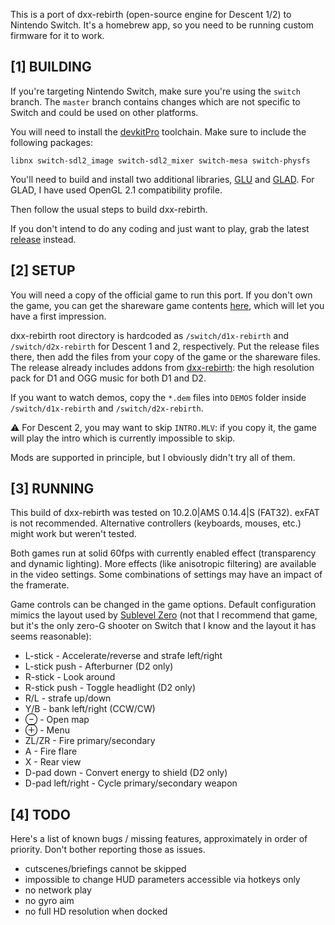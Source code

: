 This is a port of dxx-rebirth (open-source engine for Descent 1/2) to Nintendo Switch. It's a homebrew app, so you need to be running custom firmware for it to work.


[1] BUILDING
------------

If you're targeting Nintendo Switch, make sure you're using the `switch` branch. The `master` branch contains changes which are not specific to Switch and could be used on other platforms.

You will need to install the [devkitPro](https://devkitpro.org/) toolchain. Make sure to include the following packages:

    libnx switch-sdl2_image switch-sdl2_mixer switch-mesa switch-physfs

You'll need to build and install two additional libraries, [GLU](https://github.com/ptitSeb/GLU) and [GLAD](https://glad.dav1d.de/).
For GLAD, I have used OpenGL 2.1 compatibility profile.

Then follow the usual steps to build dxx-rebirth.

If you don't intend to do any coding and just want to play, grab the latest [release](https://github.com/dimag0g/dxx-rebirth/releases) instead.


[2] SETUP
---------

You will need a copy of the official game to run this port. If you don't own the game, you can get the shareware game contents
[here](https://www.dxx-rebirth.com/game-content/), which will let you have a first impression.

dxx-rebirth root directory is hardcoded as `/switch/d1x-rebirth` and `/switch/d2x-rebirth` for Descent 1 and 2, respectively.
Put the release files there, then add the files from your copy of the game or the shareware files.
The release already includes addons from  [dxx-rebirth](https://www.dxx-rebirth.com/addons/): the high resolution pack for D1 and OGG music for both D1 and D2.

If you want to watch demos, copy the `*.dem` files into `DEMOS` folder inside `/switch/d1x-rebirth` and `/switch/d2x-rebirth`.

⚠ For Descent 2, you may want to skip `INTRO.MLV`: if you copy it, the game will play the intro which is currently impossible to skip.

Mods are supported in principle, but I obviously didn't try all of them.


[3] RUNNING
-----------

This build of dxx-rebirth was tested on 10.2.0|AMS 0.14.4|S (FAT32). exFAT is not recommended.
Alternative controllers (keyboards, mouses, etc.) might work but weren't tested.

Both games run at solid 60fps with currently enabled effect (transparency and dynamic lighting).
More effects (like anisotropic filtering) are available in the video settings. Some combinations of settings may have an impact of the framerate.

Game controls can be changed in the game options. Default configuration mimics the layout used by [Sublevel Zero](http://www.sigtrapgames.com/sublevelzero/)
(not that I recommend that game, but it's the only zero-G shooter on Switch that I know and the layout it has seems reasonable):

- L-stick - Accelerate/reverse and strafe left/right
- L-stick push - Afterburner (D2 only)
- R-stick - Look around
- R-stick push - Toggle headlight (D2 only)
- R/L - strafe up/down
- Y/B - bank left/right (CCW/CW)
- ⊖ - Open map
- ⊕ - Menu
- ZL/ZR - Fire primary/secondary
- A - Fire flare
- X - Rear view
- D-pad down - Convert energy to shield (D2 only)
- D-pad left/right - Cycle primary/secondary weapon

[4] TODO
--------

Here's a list of known bugs / missing features, approximately in order of priority. Don't bother reporting those as issues.

- cutscenes/briefings cannot be skipped
- impossible to change HUD parameters accessible via hotkeys only
- no network play
- no gyro aim
- no full HD resolution when docked
